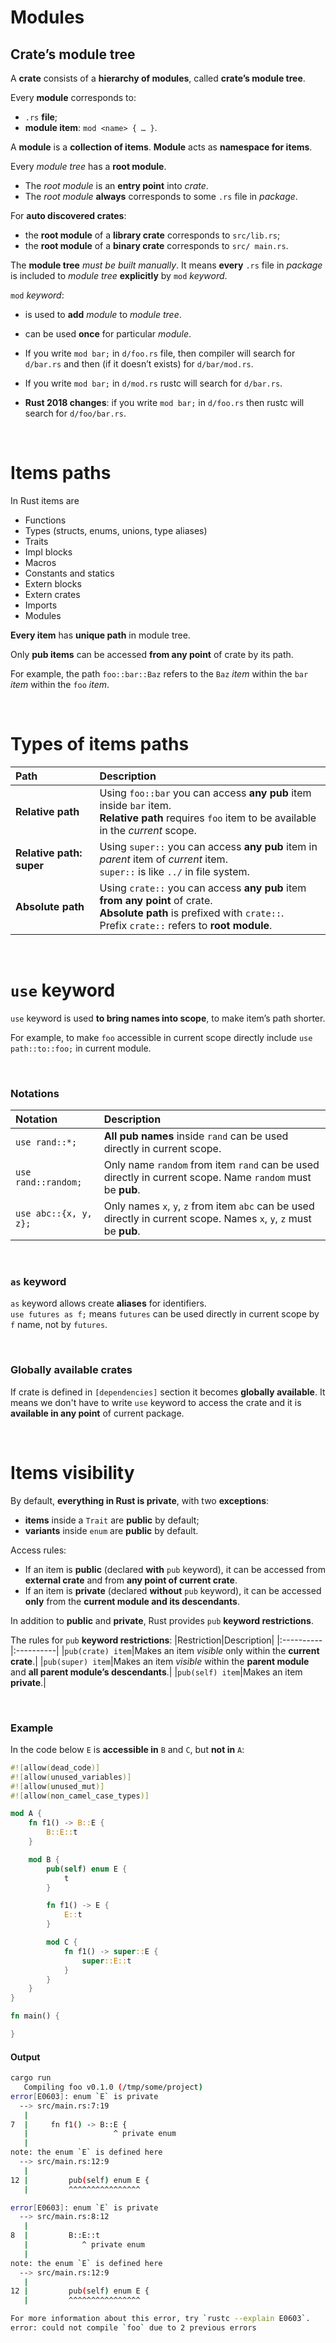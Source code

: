 # Modules
## Crate’s module tree
A **crate** consists of a **hierarchy of modules**, called **crate’s module tree**.

Every **module** corresponds to:
- ``.rs`` **file**;
- **module item**: ``mod <name> { … }``.

A **module** is a **collection of items**. **Module** acts as **namespace for items**.

Every *module tree* has a **root module**. 

- The *root module* is an **entry point** into *crate*. 
- The *root module* **always** corresponds to some ``.rs`` file in *package*.

For **auto discovered crates**:
- the **root module** of a **library crate** corresponds to ``src/lib.rs``;
- the **root module** of a **binary crate** corresponds to ``src/ main.rs``.

The **module tree** *must be built manually*. It means **every** ``.rs`` file in *package* is included to *module tree* **explicitly** by ``mod`` *keyword*.<br>

``mod`` *keyword*:
- is used to **add** *module* to *module tree*. 
- can be used **once** for particular *module*. 

- If you write ``mod bar;`` in ``d/foo.rs`` file, then compiler will search  for ``d/bar.rs`` and then (if it doesn’t exists) for ``d/bar/mod.rs``.
- If you write ``mod bar;`` in ``d/mod.rs`` rustc will search for ``d/bar.rs``.
- **Rust 2018 changes**: if you write ``mod bar;`` in ``d/foo.rs`` then rustc will search for ``d/foo/bar.rs``.

<br>

# Items paths
In Rust items are
- Functions
- Types (structs, enums, unions, type aliases)
- Traits
- Impl blocks
- Macros
- Constants and statics
- Extern blocks
- Extern crates
- Imports
- Modules

**Every item** has **unique path** in module tree. 

Only **pub items** can be accessed **from any point** of crate by its path.

For example, the path ``foo::bar::Baz`` refers to the ``Baz`` *item* within the ``bar`` *item* within the ``foo`` *item*.

<br>

# Types of items paths
|Path|Description|
|:---|:----------|
|**Relative path**|Using ``foo::bar`` you can access **any pub** item inside ``bar`` item.<br>**Relative path** requires ``foo`` item to be available in the *current* scope.|
|**Relative path: super**|Using ``super::`` you can access **any pub** item in *parent* item of *current* item.<br>``super::`` is like ``../`` in file system.|
|**Absolute path**|Using ``crate::`` you can access **any pub** item **from any point** of crate.<br>**Absolute path** is prefixed with ``crate::``.<br>Prefix ``crate::`` refers to **root module**.|

<br>

# ``use`` keyword
``use`` keyword is used **to bring names into scope**, to make item’s path shorter.

For example, to make ``foo`` accessible in current scope directly include ``use path::to::foo;`` in current module.

<br>

### Notations
|Notation|Description|
|:-------|:----------|
|``use rand::*;``|**All pub names** inside ``rand`` can be used directly in current scope.|
|``use rand::random;``|Only name ``random`` from item ``rand`` can be used directly in current scope. Name ``random`` must be **pub**.|
|``use abc::{x, y, z};``|Only names ``x``, ``y``, ``z`` from item ``abc`` can be used directly in current scope. Names ``x``, ``y``, ``z`` must be **pub**.|

<br>

### ``as`` keyword
``as`` keyword allows create **aliases** for identifiers.<br>
``use futures as f;`` means ``futures`` can be used directly in current scope by ``f`` name, not by ``futures``.

<br>

### Globally available crates
If crate is defined in ``[dependencies]`` section it becomes **globally available**. It means we don't have to write ``use`` keyword to access the crate and it is **available in any point** of current package.

<br>

# Items visibility
By default, **everything in Rust is private**, with two **exceptions**: 
- **items** inside a ``Trait`` are **public** by default; 
- **variants** inside ``enum`` are **public** by default. 

Access rules:
- If an item is **public** (declared **with** ``pub`` keyword), it can be accessed from **external crate** and from **any point of current crate**.
- If an item is **private** (declared **without** ``pub`` keyword), it can be accessed **only** from the **current module and its descendants**.

In addition to **public** and **private**, Rust provides ``pub`` **keyword restrictions**.

The rules for ``pub`` **keyword restrictions**:
|Restriction|Description|
|:----------|:----------|
|``pub(crate) item``|Makes an item *visible* only within the **current crate**.|
|``pub(super) item``|Makes an item *visible* within the **parent module** and **all parent module’s descendants**.|
|``pub(self) item``|Makes an item **private**.|

<br>

### Example
In the code below ``E`` is **accessible in** ``B`` and ``C``, but **not in** ``A``:
```Rust
#![allow(dead_code)]
#![allow(unused_variables)]
#![allow(unused_mut)]
#![allow(non_camel_case_types)]

mod A {
    fn f1() -> B::E {
        B::E::t
    }

    mod B {
        pub(self) enum E {
            t
        }

        fn f1() -> E {
            E::t
        }

        mod C {
            fn f1() -> super::E {
                super::E::t
            }
        }
    }
}

fn main() {

}
```

#### Output
```bash
cargo run                                                                                                     
   Compiling foo v0.1.0 (/tmp/some/project)                                                                                      
error[E0603]: enum `E` is private
  --> src/main.rs:7:19
   |
7  |     fn f1() -> B::E {
   |                   ^ private enum
   |
note: the enum `E` is defined here
  --> src/main.rs:12:9
   |
12 |         pub(self) enum E {
   |         ^^^^^^^^^^^^^^^^

error[E0603]: enum `E` is private
  --> src/main.rs:8:12
   |
8  |         B::E::t
   |            ^ private enum
   |
note: the enum `E` is defined here
  --> src/main.rs:12:9
   |
12 |         pub(self) enum E {
   |         ^^^^^^^^^^^^^^^^

For more information about this error, try `rustc --explain E0603`.
error: could not compile `foo` due to 2 previous errors                                                                                                      
```
